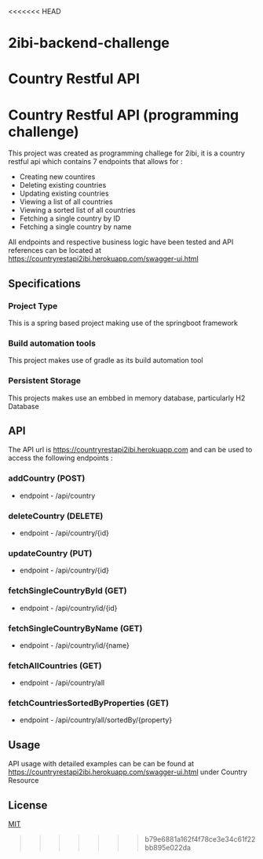 <<<<<<< HEAD
# 2ibi-backend-challenge
Country Restful API 
=======

# Country Restful API (programming challenge)

This project was created as programming challege for 2ibi, it is a country restful api which contains 7 endpoints that allows for :
- Creating new countires
- Deleting existing countries
- Updating existing countries
- Viewing a list of all countries
- Viewing a sorted list of all countries
- Fetching a single country by ID 
- Fetching a single country by name

All endpoints and respective business logic have been tested and API references can be located at https://countryrestapi2ibi.herokuapp.com/swagger-ui.html

## Specifications

### Project Type
This is a spring based project making use of the springboot framework

### Build automation tools
This project makes use of gradle as its build automation tool

### Persistent Storage
This projects makes use an embbed in memory database, particularly  H2 Database


## API
The API url is https://countryrestapi2ibi.herokuapp.com and can be used to access the following endpoints :

### addCountry (POST)
- endpoint - /api/country

### deleteCountry (DELETE)
- endpoint - /api/country/{id}

### updateCountry (PUT)
- endpoint - /api/country/{id}

### fetchSingleCountryById (GET)
- endpoint - /api/country/id/{id}

### fetchSingleCountryByName (GET)
- endpoint - /api/country/id/{name}

### fetchAllCountries (GET)
- endpoint - /api/country/all

### fetchCountriesSortedByProperties (GET)
- endpoint - /api/country/all/sortedBy/{property}

## Usage
API usage with detailed examples can be can be found at https://countryrestapi2ibi.herokuapp.com/swagger-ui.html under Country Resource

## License
[MIT](https://choosealicense.com/licenses/mit/)
>>>>>>> b79e6881a162f4f78ce3e34c61f22bb895e022da
